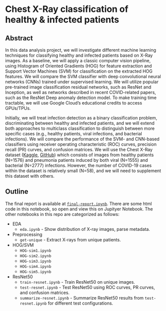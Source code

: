 # Chest X-Ray classification of healthy & infected patients

## Abstract 

In this data analysis project, we will investigate different machine learning techniques for classifying healthy and infected patients based on X-Ray images. As a baseline, we will apply a classic computer vision pipeline, using Histogram of Oriented Gradients (HOG) for feature extraction and Support Vector Machines (SVM) for classification on the extracted HOG features. We will compare the SVM classifier with deep convolutional neural networks (CNNs) trained under supervised learning.  We will utilize popular pre-trained image classification residual networks, such as ResNet and Inception, as well as networks described in recent COVID-related papers, such as the ResNet Deep anomaly detection model. To make training time tractable, we will use Google Cloud’s educational credits to access GPUs/TPUs.

Initially, we will treat infection detection as a binary classification problem, discriminating between healthy and infected patients, and we will extend both approaches to multiclass classification to distinguish between more specific cases (e.g., healthy patients, viral infections, and bacterial infections). We will compare the performance of the SVM- and CNN-based classifiers using receiver operating characteristic (ROC) curves, precision recall (PR) curves, and confusion matrices. We will use the Chest X-Ray dataset ([Kaggle](https://www.kaggle.com/praveengovi/coronahack-chest-xraydataset), [GitHub](https://github.com/ieee8023/covid-chestxray-dataset)) which consists of images from healthy patients (N=1576) and pneumonia patients induced by both viral (N=1555) and bacterial (N=2777) infections. However, the number of COVID-19 cases within the dataset is relatively small (N=58), and we will need to supplement this dataset with others.

## Outline

The final report is available at [`final-report.ipynb`](final-report.ipynb). There are some html code in this notebook, so open and view this on Jupityer Notebook. The other notebooks in this repo are categorized as follows:

- EDA
    - `eda.ipynb` - Show distribution of X-ray images, parse metadata.
- Preprocessing
    - `get-unique` - Extract X-rays from unique patients.
- HOG/SVM
    - `HOG-sim1.ipynb`
    - `HOG-sim2.ipynb`
    - `HOG-sim3.ipynb`
    - `HOG-sim4.ipynb`
    - `HOG-sim5.ipynb`
- ResNet50
    - `train-resnet.ipynb` - Train ResNet50 on unique images.
    - `test-resnet.ipynb` - Test ResNet50 using ROC curves, PR curves, and confusion matrices. 
    - `summarize-resnet.ipynb` - Summarize ResNet50 results from `test-resnet.ipynb` for different test configurations.
